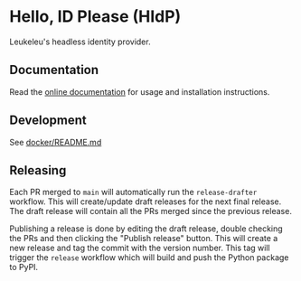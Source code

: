 # Hello, ID Please (HIdP)

Leukeleu's headless identity provider.

## Documentation

Read the [online documentation](https://leukeleu.github.io/django-hidp/) for usage and installation instructions.

## Development

See [docker/README.md](docker/README.md)

## Releasing

Each PR merged to `main` will automatically run the `release-drafter` workflow. This will create/update
draft releases for the next final release. The draft release will contain all the PRs merged since the
previous release.

Publishing a release is done by editing the draft release, double checking the PRs and then clicking the
"Publish release" button. This will create a new release and tag the commit with the version number.
This tag will trigger the `release` workflow which will build and push the Python package to PyPI.
